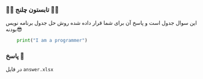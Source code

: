### 🍉🍉 تابستون چلنج 🍉🍉

این سوال جدول است و پاسخ آن برای شما قرار داده شده روش حل جدول برنامه نویس بودنه😎

```python
    print("I am a programmer")
```

### پاسخ 🍇
در فایل `answer.xlsx`